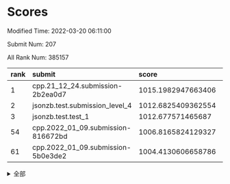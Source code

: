 # Scores

Modified Time: 2022-03-20 06:11:00

Submit Num: 207

All Rank Num: 385157

| rank |               submit               |       score        |       sigma        | pk_num |
| :--- | :--------------------------------- | :----------------- | :----------------- | :----- |
| 1    | cpp.21_12_24.submission-2b2ea0d7   | 1015.1982947663406 | 0.8603447944786338 | 7442   |
| 2    | jsonzb.test.submission_level_4     | 1012.6825409362554 | 0.8073660496855924 | 7439   |
| 3    | jsonzb.test.test_1                 | 1012.677571465687  | 0.80940539817542   | 7443   |
| 54   | cpp.2022_01_09.submission-816672bd | 1006.8165824129327 | 0.7204033021471357 | 7444   |
| 61   | cpp.2022_01_09.submission-5b0e3de2 | 1004.4130606658786 | 0.7250263125338814 | 7443   |


<details>
<summary>全部</summary>

| rank |                 submit                 |       score        |       sigma        | pk_num |
| :--- | :------------------------------------- | :----------------- | :----------------- | :----- |
| 1    | cpp.21_12_24.submission-2b2ea0d7       | 1015.1982947663406 | 0.8603447944786338 | 7442   |
| 2    | jsonzb.test.submission_level_4         | 1012.6825409362554 | 0.8073660496855924 | 7439   |
| 3    | jsonzb.test.test_1                     | 1012.677571465687  | 0.80940539817542   | 7443   |
| 4    | gobigger.level_3.submission_level_3_14 | 1011.3687324786714 | 0.8086596451169641 | 7441   |
| 5    | gobigger.level_3.submission_level_3_44 | 1011.251316944013  | 0.7556920635519083 | 7445   |
| 6    | gobigger.level_3.submission_level_3_9  | 1011.2368154133839 | 0.7579602019873402 | 7443   |
| 7    | gobigger.level_3.submission_level_3_18 | 1011.2219511471476 | 0.7749415153296403 | 7438   |
| 8    | gobigger.level_3.submission_level_3_20 | 1011.1886715744712 | 0.7866291807044735 | 7445   |
| 9    | gobigger.level_3.submission_level_3_6  | 1011.0948413383685 | 0.7800363112402504 | 7441   |
| 10   | gobigger.level_3.submission_level_3_21 | 1010.8073787368547 | 0.751125693019477  | 7443   |
| 11   | gobigger.level_3.submission_level_3_40 | 1010.7683271301319 | 0.8112593333187028 | 7446   |
| 12   | gobigger.level_3.submission_level_3_5  | 1010.667879770045  | 0.7676649869399188 | 7443   |
| 13   | gobigger.level_3.submission_level_3_27 | 1010.641049830165  | 0.7695819293049522 | 7442   |
| 14   | gobigger.level_3.submission_level_3_49 | 1010.5855398614088 | 0.7945708389091851 | 7446   |
| 15   | gobigger.level_3.submission_level_3_12 | 1010.5745720747576 | 0.7600076012618646 | 7444   |
| 16   | gobigger.level_3.submission_level_3_42 | 1010.5349508128093 | 0.7561034085548092 | 7445   |
| 17   | gobigger.level_3.submission_level_3_0  | 1010.4639304122016 | 0.7479181990342585 | 7443   |
| 18   | gobigger.level_3.submission_level_3_39 | 1010.1852852935085 | 0.7671923607862001 | 7445   |
| 19   | gobigger.level_3.submission_level_3_24 | 1010.1333862851371 | 0.7786374263234451 | 7447   |
| 20   | gobigger.level_3.submission_level_3_15 | 1010.0616203277988 | 0.7568070547613728 | 7444   |
| 21   | gobigger.level_3.submission_level_3_3  | 1010.0528836065821 | 0.750252528480055  | 7444   |
| 22   | gobigger.level_3.submission_level_3_33 | 1010.0215656720093 | 0.734523903782771  | 7439   |
| 23   | gobigger.level_3.submission_level_3_28 | 1010.0131069936646 | 0.7756475537232906 | 7440   |
| 24   | gobigger.level_3.submission_level_3_30 | 1010.0091768428664 | 0.7570932523129744 | 7439   |
| 25   | gobigger.level_3.submission_level_3_10 | 1009.9863087882627 | 0.7561847779095241 | 7440   |
| 26   | gobigger.level_3.submission_level_3_36 | 1009.9852717451802 | 0.7686318380665936 | 7445   |
| 27   | gobigger.level_3.submission_level_3_38 | 1009.9797750880183 | 0.748402954312927  | 7448   |
| 28   | gobigger.level_3.submission_level_3_1  | 1009.8566631768658 | 0.7530351430170986 | 7440   |
| 29   | gobigger.level_3.submission_level_3_47 | 1009.8237882748225 | 0.7605589923485263 | 7445   |
| 30   | gobigger.level_3.submission_level_3_13 | 1009.6730908768457 | 0.7671930159142978 | 7447   |
| 31   | gobigger.level_3.submission_level_3_45 | 1009.6717633680098 | 0.7395748598994556 | 7441   |
| 32   | gobigger.level_3.submission_level_3_22 | 1009.6195647424522 | 0.7422804559868941 | 7438   |
| 33   | gobigger.level_3.submission_level_3_46 | 1009.5247273056334 | 0.7531773531797835 | 7440   |
| 34   | gobigger.level_3.submission_level_3_31 | 1009.4947116915998 | 0.7562193588570999 | 7440   |
| 35   | gobigger.level_3.submission_level_3_25 | 1009.4770595779607 | 0.7537358217942368 | 7443   |
| 36   | gobigger.level_3.submission_level_3_17 | 1009.4078992778583 | 0.776972290715572  | 7443   |
| 37   | gobigger.level_3.submission_level_3_48 | 1009.37555111939   | 0.7463130663736117 | 7437   |
| 38   | gobigger.level_3.submission_level_3_4  | 1009.3516345079938 | 0.7395371959382707 | 7440   |
| 39   | gobigger.level_3.submission_level_3_32 | 1009.2036855662509 | 0.7517212262761362 | 7441   |
| 40   | gobigger.level_3.submission_level_3_8  | 1009.0786077895875 | 0.7486087633768057 | 7447   |
| 41   | gobigger.level_3.submission_level_3_37 | 1009.0455172480615 | 0.7649700116397654 | 7439   |
| 42   | gobigger.level_3.submission_level_3_43 | 1009.0027556258032 | 0.7546783644547485 | 7443   |
| 43   | gobigger.level_3.submission_level_3_11 | 1008.9819004833976 | 0.749082855073187  | 7443   |
| 44   | gobigger.level_3.submission_level_3_41 | 1008.9673897503325 | 0.7572950430372719 | 7444   |
| 45   | gobigger.level_3.submission_level_3_19 | 1008.9559796595798 | 0.7531092223387599 | 7444   |
| 46   | gobigger.level_3.submission_level_3_2  | 1008.8759714897848 | 0.7467660822358688 | 7445   |
| 47   | gobigger.level_3.submission_level_3_35 | 1008.7427835302834 | 0.7486718471601491 | 7445   |
| 48   | gobigger.level_3.submission_level_3_26 | 1008.6826943097061 | 0.7346135803605587 | 7437   |
| 49   | gobigger.level_3.submission_level_3_29 | 1008.574884843408  | 0.7565943520052966 | 7442   |
| 50   | gobigger.level_3.submission_level_3_7  | 1008.4821211738474 | 0.7410602218195674 | 7443   |
| 51   | gobigger.level_3.submission_level_3_34 | 1008.4181068172358 | 0.7558037029242778 | 7443   |
| 52   | gobigger.level_3.submission_level_3_16 | 1008.3691013792594 | 0.7482196240075257 | 7442   |
| 53   | gobigger.level_3.submission_level_3_23 | 1007.9798811007183 | 0.7464267580956044 | 7443   |
| 54   | cpp.2022_01_09.submission-816672bd     | 1006.8165824129327 | 0.7204033021471357 | 7444   |
| 55   | gobigger.level_1.submission_level_1_46 | 1005.7991892687528 | 0.7247526398205126 | 7442   |
| 56   | gobigger.level_1.submission_level_1_25 | 1004.8112692524129 | 0.7198486020165388 | 7441   |
| 57   | gobigger.level_1.submission_level_1_35 | 1004.7631268803339 | 0.716127460448727  | 7441   |
| 58   | gobigger.level_1.submission_level_1_13 | 1004.7321707914393 | 0.7131914279705982 | 7436   |
| 59   | gobigger.level_1.submission_level_1_38 | 1004.66768675519   | 0.7102393126932068 | 7443   |
| 60   | gobigger.level_1.submission_level_1_23 | 1004.5234922126732 | 0.7239391158376116 | 7442   |
| 61   | cpp.2022_01_09.submission-5b0e3de2     | 1004.4130606658786 | 0.7250263125338814 | 7443   |
| 62   | gobigger.level_1.submission_level_1_1  | 1004.3736781957591 | 0.7244701731700918 | 7441   |
| 63   | gobigger.level_1.submission_level_1_29 | 1004.3302136772364 | 0.7284588390945904 | 7444   |
| 64   | gobigger.level_1.submission_level_1_43 | 1004.3171964444401 | 0.7155219617763257 | 7446   |
| 65   | gobigger.level_1.submission_level_1_37 | 1004.2825277381493 | 0.7141768468642185 | 7440   |
| 66   | gobigger.level_1.submission_level_1_32 | 1004.2616408944336 | 0.7146259884958969 | 7442   |
| 67   | gobigger.level_1.submission_level_1_14 | 1004.1607508338858 | 0.7333087830766346 | 7437   |
| 68   | gobigger.level_1.submission_level_1_40 | 1004.1250373520894 | 0.7170213944620236 | 7439   |
| 69   | gobigger.level_1.submission_level_1_27 | 1004.0510946992982 | 0.7293024106370511 | 7443   |
| 70   | gobigger.level_1.submission_level_1_45 | 1003.8649235804037 | 0.7043101090006607 | 7446   |
| 71   | gobigger.level_1.submission_level_1_3  | 1003.8240930206359 | 0.7297264588040328 | 7446   |
| 72   | gobigger.level_1.submission_level_1_4  | 1003.8108455161338 | 0.7198812267868825 | 7444   |
| 73   | gobigger.level_1.submission_level_1_6  | 1003.7855616101874 | 0.7079777778972326 | 7443   |
| 74   | gobigger.level_1.submission_level_1_5  | 1003.778659856549  | 0.7149098561410403 | 7444   |
| 75   | gobigger.level_1.submission_level_1_8  | 1003.7136433752197 | 0.7157609022925954 | 7445   |
| 76   | gobigger.level_1.submission_level_1_11 | 1003.7046076347822 | 0.7126982840121961 | 7438   |
| 77   | gobigger.level_1.submission_level_1_30 | 1003.663333480455  | 0.7219808160542139 | 7440   |
| 78   | gobigger.level_1.submission_level_1_48 | 1003.5430219491642 | 0.7163735550060597 | 7446   |
| 79   | gobigger.level_1.submission_level_1_41 | 1003.5284564607349 | 0.726861365652007  | 7444   |
| 80   | gobigger.level_1.submission_level_1_36 | 1003.4871283355077 | 0.7097976975782053 | 7437   |
| 81   | gobigger.level_1.submission_level_1_2  | 1003.2889524410837 | 0.7170422688677649 | 7439   |
| 82   | gobigger.level_1.submission_level_1_33 | 1003.2303855255857 | 0.7103960093861735 | 7442   |
| 83   | gobigger.level_1.submission_level_1_10 | 1003.1571379768586 | 0.7197871042202296 | 7445   |
| 84   | gobigger.level_1.submission_level_1_16 | 1003.1295846838774 | 0.7087891095096082 | 7447   |
| 85   | gobigger.level_1.submission_level_1_0  | 1003.1174051734126 | 0.7033180880170051 | 7445   |
| 86   | gobigger.level_1.submission_level_1_22 | 1003.0423504776574 | 0.7110540214600474 | 7440   |
| 87   | gobigger.level_1.submission_level_1_39 | 1003.0298067692099 | 0.7069095261117394 | 7444   |
| 88   | gobigger.level_1.submission_level_1_7  | 1002.9847640763892 | 0.7107901021801336 | 7446   |
| 89   | gobigger.level_1.submission_level_1_47 | 1002.9464935650753 | 0.7019483212432157 | 7444   |
| 90   | gobigger.level_1.submission_level_1_34 | 1002.8695373408701 | 0.7102494062976779 | 7439   |
| 91   | gobigger.level_1.submission_level_1_49 | 1002.8631609920739 | 0.7068439019520277 | 7444   |
| 92   | gobigger.level_1.submission_level_1_31 | 1002.8541670605405 | 0.7052279828526988 | 7444   |
| 93   | gobigger.level_1.submission_level_1_20 | 1002.848688505564  | 0.7106028991264675 | 7447   |
| 94   | gobigger.level_1.submission_level_1_21 | 1002.7710515974934 | 0.7243326971598703 | 7435   |
| 95   | gobigger.level_1.submission_level_1_15 | 1002.7601325814121 | 0.7096604231735716 | 7439   |
| 96   | gobigger.level_1.submission_level_1_28 | 1002.7120432090496 | 0.7203043639577154 | 7443   |
| 97   | gobigger.level_1.submission_level_1_19 | 1002.5223567387764 | 0.7060047639581931 | 7445   |
| 98   | gobigger.level_1.submission_level_1_18 | 1002.4937707345847 | 0.7042101616394224 | 7442   |
| 99   | gobigger.level_1.submission_level_1_17 | 1002.3922038891565 | 0.7156129171193624 | 7441   |
| 100  | gobigger.level_1.submission_level_1_9  | 1002.3317760873083 | 0.70813430856774   | 7441   |
| 101  | gobigger.level_1.submission_level_1_12 | 1002.3270662770317 | 0.7170400329617895 | 7444   |
| 102  | gobigger.level_1.submission_level_1_42 | 1002.1100122033503 | 0.7208629009077058 | 7448   |
| 103  | gobigger.level_1.submission_level_1_24 | 1002.0213164789794 | 0.7167143356121571 | 7441   |
| 104  | gobigger.level_1.submission_level_1_44 | 1001.7831081955898 | 0.7101896489836099 | 7449   |
| 105  | gobigger.level_1.submission_level_1_26 | 1000.7114275848969 | 0.7052747902762301 | 7443   |
| 106  | gobigger.random.submission_random_28   | 997.7379878329905  | 0.7022827244720994 | 7446   |
| 107  | gobigger.random.submission_random_46   | 997.7092150554126  | 0.7075527604777138 | 7445   |
| 108  | gobigger.random.submission_random_45   | 997.3378083740621  | 0.698292481264569  | 7441   |
| 109  | gobigger.random.submission_random_8    | 996.9852154171829  | 0.6999494665084453 | 7439   |
| 110  | gobigger.random.submission_random_2    | 996.8521747361087  | 0.7054056705670422 | 7444   |
| 111  | gobigger.random.submission_random_29   | 996.6785481209743  | 0.7081126918657037 | 7442   |
| 112  | gobigger.random.submission_random_12   | 996.6634115365404  | 0.7068008125370399 | 7447   |
| 113  | gobigger.random.submission_random_32   | 996.5430805328328  | 0.7086054194262656 | 7438   |
| 114  | gobigger.random.submission_random_19   | 996.5187045728304  | 0.6967481231755063 | 7443   |
| 115  | gobigger.random.submission_random_41   | 996.4264351718178  | 0.7135701110723927 | 7442   |
| 116  | gobigger.random.submission_random_16   | 996.4114648767298  | 0.7102723835321845 | 7439   |
| 117  | gobigger.random.submission_random_48   | 996.3622221282915  | 0.7179416772852272 | 7443   |
| 118  | gobigger.random.submission_random_25   | 996.3437017276     | 0.7136779620615651 | 7444   |
| 119  | gobigger.random.submission_random_15   | 996.3042726249145  | 0.6998661344396878 | 7443   |
| 120  | gobigger.random.submission_random_21   | 996.2897655887529  | 0.7120845718626971 | 7445   |
| 121  | gobigger.random.submission_random_42   | 996.2857589826572  | 0.7315948434070585 | 7442   |
| 122  | gobigger.random.submission_random_0    | 996.2558790306012  | 0.7156850876845112 | 7445   |
| 123  | gobigger.random.submission_random_17   | 996.2436246754484  | 0.7077091702834117 | 7443   |
| 124  | gobigger.random.submission_random_38   | 996.161048786771   | 0.7144529664489354 | 7436   |
| 125  | gobigger.random.submission_random_6    | 996.0707960282706  | 0.7103254401645949 | 7444   |
| 126  | gobigger.random.submission_random_23   | 996.0533871978125  | 0.7185123729184119 | 7445   |
| 127  | gobigger.random.submission_random_36   | 996.0372928662658  | 0.722625142637851  | 7441   |
| 128  | gobigger.random.submission_random_3    | 996.0098083017406  | 0.7110664196370424 | 7445   |
| 129  | gobigger.random.submission_random_1    | 995.9817307352047  | 0.7050066359028194 | 7446   |
| 130  | gobigger.random.submission_random_9    | 995.925082545903   | 0.7098455929967351 | 7438   |
| 131  | gobigger.random.submission_random_37   | 995.9105497963126  | 0.7116649419428751 | 7443   |
| 132  | gobigger.random.submission_random_47   | 995.7876980146352  | 0.7101405691113771 | 7439   |
| 133  | gobigger.random.submission_random_11   | 995.7010889146358  | 0.7082598919891484 | 7445   |
| 134  | gobigger.random.submission_random_18   | 995.6818787845972  | 0.7115019924543539 | 7448   |
| 135  | gobigger.random.submission_random_20   | 995.6419053641239  | 0.6986554083689122 | 7441   |
| 136  | gobigger.random.submission_random_30   | 995.6416630160271  | 0.723305235636457  | 7441   |
| 137  | gobigger.random.submission_random_4    | 995.6203519065948  | 0.7051468505905565 | 7445   |
| 138  | gobigger.random.submission_random_27   | 995.6156504669116  | 0.7261684822361786 | 7440   |
| 139  | gobigger.random.submission_random_13   | 995.5918876206639  | 0.7115157964748794 | 7448   |
| 140  | gobigger.random.submission_random_7    | 995.5772393861988  | 0.7144078721356629 | 7441   |
| 141  | gobigger.random.submission_random_33   | 995.5387063695933  | 0.7153168434736199 | 7444   |
| 142  | gobigger.random.submission_random_26   | 995.533854604201   | 0.7062556489068328 | 7442   |
| 143  | gobigger.random.submission_random_34   | 995.5259399621489  | 0.7018685040147193 | 7442   |
| 144  | gobigger.random.submission_random_31   | 995.5040810165444  | 0.711539263357809  | 7444   |
| 145  | gobigger.random.submission_random_49   | 995.4969583451566  | 0.711109390149608  | 7444   |
| 146  | gobigger.random.submission_random_14   | 995.4765540393643  | 0.7087618137769862 | 7448   |
| 147  | gobigger.random.submission_random_44   | 995.4640448102199  | 0.7219754594645258 | 7442   |
| 148  | gobigger.random.submission_random_40   | 995.3693668335823  | 0.7133044414613454 | 7442   |
| 149  | gobigger.random.submission_random_10   | 995.332000056607   | 0.7049116117400069 | 7445   |
| 150  | gobigger.random.submission_random_39   | 995.0635009586568  | 0.717535603010092  | 7444   |
| 151  | gobigger.random.submission_random_5    | 994.9560703452603  | 0.7146191405238166 | 7444   |
| 152  | gobigger.random.submission_random_43   | 994.9343994299447  | 0.7272775944170681 | 7441   |
| 153  | gobigger.random.submission_random_22   | 994.9197871714728  | 0.7114366065435691 | 7444   |
| 154  | gobigger.random.submission_random_35   | 994.6850226368441  | 0.7117386791016717 | 7442   |
| 155  | gobigger.random.submission_random_24   | 994.0826813123115  | 0.7222482565021885 | 7443   |
| 156  | gobigger.level_2.submission_level_2_11 | 994.0085753332072  | 0.7380043251478482 | 7443   |
| 157  | gobigger.level_2.submission_level_2_18 | 993.5711993238888  | 0.7370124172685318 | 7441   |
| 158  | gobigger.level_2.submission_level_2_40 | 993.536427477697   | 0.7396331016617053 | 7447   |
| 159  | gobigger.level_2.submission_level_2_22 | 993.4969400957142  | 0.7417398382955073 | 7440   |
| 160  | gobigger.level_2.submission_level_2_30 | 993.3614731350402  | 0.7381452438688174 | 7445   |
| 161  | gobigger.level_2.submission_level_2_28 | 993.3110331587388  | 0.730866490721572  | 7440   |
| 162  | gobigger.level_2.submission_level_2_37 | 993.2263808839588  | 0.7571341804040813 | 7432   |
| 163  | gobigger.level_2.submission_level_2_48 | 993.1897532557674  | 0.7423591409862837 | 7441   |
| 164  | gobigger.level_2.submission_level_2_45 | 992.9569211927438  | 0.7176889513531304 | 7446   |
| 165  | gobigger.level_2.submission_level_2_42 | 992.9497069135434  | 0.7390835320016237 | 7444   |
| 166  | gobigger.level_2.submission_level_2_5  | 992.9286060619241  | 0.7237284353599442 | 7446   |
| 167  | gobigger.level_2.submission_level_2_26 | 992.7460008304006  | 0.7542070493977301 | 7443   |
| 168  | gobigger.level_2.submission_level_2_20 | 992.7191415755515  | 0.7445803289035078 | 7447   |
| 169  | gobigger.level_2.submission_level_2_23 | 992.6880844618684  | 0.7215225677524343 | 7445   |
| 170  | gobigger.level_2.submission_level_2_19 | 992.6488700761272  | 0.7363127462876223 | 7437   |
| 171  | gobigger.level_2.submission_level_2_0  | 992.5176999672061  | 0.7331658526354243 | 7440   |
| 172  | gobigger.level_2.submission_level_2_10 | 992.5101745445273  | 0.7664863485561337 | 7439   |
| 173  | gobigger.level_2.submission_level_2_1  | 992.4532740706479  | 0.7257873052438294 | 7443   |
| 174  | gobigger.level_2.submission_level_2_6  | 992.3828765107529  | 0.7469427650723467 | 7440   |
| 175  | gobigger.level_2.submission_level_2_2  | 992.3555234959657  | 0.7557692955798924 | 7444   |
| 176  | gobigger.level_2.submission_level_2_39 | 992.311433285305   | 0.7451076382805165 | 7436   |
| 177  | gobigger.level_2.submission_level_2_49 | 992.2365098531966  | 0.7405890662982539 | 7444   |
| 178  | gobigger.level_2.submission_level_2_4  | 992.2129196947117  | 0.7530412242792286 | 7443   |
| 179  | gobigger.level_2.submission_level_2_21 | 992.1611377793645  | 0.7418892469343626 | 7438   |
| 180  | gobigger.level_2.submission_level_2_29 | 992.1313694587506  | 0.7493777575890832 | 7440   |
| 181  | gobigger.level_2.submission_level_2_36 | 992.1208254155694  | 0.7520020015030702 | 7443   |
| 182  | gobigger.level_2.submission_level_2_16 | 992.116910494664   | 0.7545274609185876 | 7447   |
| 183  | gobigger.level_2.submission_level_2_46 | 992.0708204574936  | 0.7436249752497697 | 7436   |
| 184  | gobigger.level_2.submission_level_2_44 | 992.027497852847   | 0.7474362920960179 | 7441   |
| 185  | gobigger.level_2.submission_level_2_13 | 992.0246372231425  | 0.7377232264599038 | 7441   |
| 186  | gobigger.level_2.submission_level_2_17 | 991.9254721034464  | 0.7780313085825082 | 7449   |
| 187  | gobigger.level_2.submission_level_2_3  | 991.8969489898669  | 0.756024072526892  | 7447   |
| 188  | gobigger.level_2.submission_level_2_32 | 991.8819478776436  | 0.7469693893107527 | 7442   |
| 189  | gobigger.level_2.submission_level_2_35 | 991.7859396861107  | 0.7576213022181577 | 7444   |
| 190  | gobigger.level_2.submission_level_2_15 | 991.7262547053355  | 0.7639096012979114 | 7441   |
| 191  | gobigger.level_2.submission_level_2_43 | 991.713643128325   | 0.7470776376646736 | 7441   |
| 192  | gobigger.level_2.submission_level_2_9  | 991.7029143330193  | 0.7396318620188942 | 7450   |
| 193  | gobigger.level_2.submission_level_2_12 | 991.6936294644878  | 0.7578962234510872 | 7447   |
| 194  | gobigger.level_2.submission_level_2_27 | 991.6730954300241  | 0.7691823392552907 | 7443   |
| 195  | gobigger.level_2.submission_level_2_38 | 991.6716485889434  | 0.7544416991950283 | 7441   |
| 196  | gobigger.level_2.submission_level_2_34 | 991.585138764213   | 0.7374652319351132 | 7448   |
| 197  | gobigger.level_2.submission_level_2_14 | 991.2828440721426  | 0.7544146808154649 | 7445   |
| 198  | gobigger.level_2.submission_level_2_47 | 991.2325630350556  | 0.7442405706734244 | 7447   |
| 199  | gobigger.level_2.submission_level_2_24 | 991.2043555105141  | 0.7664665749234845 | 7443   |
| 200  | gobigger.level_2.submission_level_2_33 | 991.1140927275285  | 0.7685150206897746 | 7445   |
| 201  | gobigger.level_2.submission_level_2_31 | 991.1064605487371  | 0.7331132580559142 | 7436   |
| 202  | gobigger.level_2.submission_level_2_25 | 991.0496609761449  | 0.7740732191544725 | 7444   |
| 203  | gobigger.level_2.submission_level_2_7  | 991.0013569008329  | 0.7633791065784473 | 7441   |
| 204  | gobigger.level_2.submission_level_2_8  | 990.673060431744   | 0.7647242800465929 | 7442   |
| 205  | gobigger.level_2.submission_level_2_41 | 989.6942243474242  | 0.787044246381309  | 7441   |
| 206  | gobigger.none.submission_none_0        | 976.6229919334355  | 1.410264706031388  | 7442   |
| 207  | gobigger.none.submission_none_1        | 974.6110486869595  | 1.6535291933639267 | 7443   |

</details>